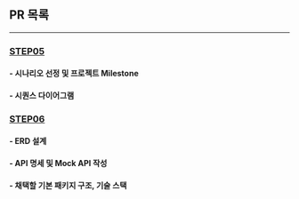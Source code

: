 ## PR 목록

---

### [STEP05](PR/STEP05.md)
#### - 시나리오 선정 및 프로젝트 Milestone
#### - 시퀀스 다이어그램
### [STEP06](PR/STEP06.md)
#### - ERD 설계  
#### - API 명세 및 Mock API 작성
#### - 채택할 기본 패키지 구조, 기술 스택